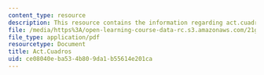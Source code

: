 ```yaml
---
content_type: resource
description: This resource contains the information regarding act.cuadros.
file: /media/https%3A/open-learning-course-data-rc.s3.amazonaws.com/21g-701-spanish-i-fall-2003/ce08040eba534b809da1b55614e201ca_MIT21G_701F03_10art.pdf
file_type: application/pdf
resourcetype: Document
title: Act.Cuadros
uid: ce08040e-ba53-4b80-9da1-b55614e201ca
---
```

